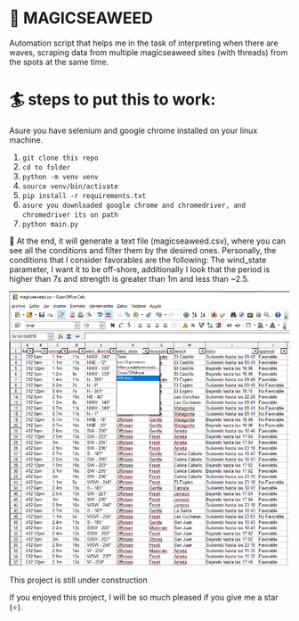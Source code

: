 # 🌊 MAGICSEAWEED

Automation script that helps me in the task of interpreting when there are waves, scraping data from multiple magicseaweed sites (with threads) from the spots at the same time.

# 🏄 steps to put this to work:

Asure you have selenium and google chrome installed on your linux machine.

1. ```git clone this repo```
2. ```cd to folder```
3. ```python -m venv venv```
4. ```source venv/bin/activate```
3. ```pip install -r requirements.txt```
4. ```asure you downloaded google chrome and chromedriver, and chromedriver its on path```
5. ```python main.py```

📝 At the end, it will generate a text file (magicseaweed.csv), where you can see all the conditions and filter them by the desired ones.
Personally, the conditions that I consider favorables are the following: The wind_state parameter, I want it to be off-shore, additionally I look that the period is higher than 7s and strength is greater than 1m and less than ~2.5.

![CSV result](static/result.png?raw=true "CSV result")

This project is still under construction

If you enjoyed this project, I will be so much pleased if you give me a star (⭐).